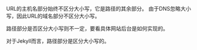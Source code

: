 URL的主机名部分始终不区分大小写，它是路径的其余部分。 由于DNS忽略大小写，因此URL的域名部分不区分大小写。

路径部分是否区分大小写则不一定，要看具体网站后台是如何实现的。

对于Jekyll而言，路径部分是区分大小写的。